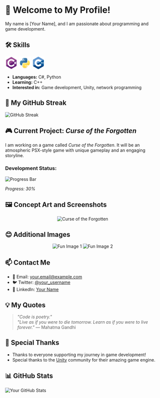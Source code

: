 # 👋 Welcome to My Profile!

My name is [Your Name], and I am passionate about programming and game development.

## 🛠️ Skills

<p align="left">
  <img src="https://raw.githubusercontent.com/devicons/devicon/master/icons/csharp/csharp-original.svg" alt="C#" width="40" height="40"/>
  <img src="https://raw.githubusercontent.com/devicons/devicon/master/icons/python/python-original.svg" alt="Python" width="40" height="40"/>
  <img src="https://raw.githubusercontent.com/devicons/devicon/master/icons/cplusplus/cplusplus-original.svg" alt="C++" width="40" height="40"/>
</p>

- **Languages:** C#, Python
- **Learning:** C++
- **Interested in:** Game development, Unity, network programming

## 🎯 My GitHub Streak

![GitHub Streak](https://github-readme-streak-stats.herokuapp.com/?user=your_username&theme=dark&background=000000)

## 🎮 Current Project: *Curse of the Forgotten*

I am working on a game called *Curse of the Forgotten*. It will be an atmospheric PSX-style game with unique gameplay and an engaging storyline.

### Development Status:

![Progress Bar](https://progress-bar.dev/30/?title=Progress)

*Progress: 30%*

## 🖼️ Concept Art and Screenshots

<p align="center">
  <img src="link_to_image1" alt="Curse of the Forgotten" width="600"/>
</p>

## 😊 Additional Images

<p align="center">
  <img src="link_to_image2" alt="Fun Image 1" width="300"/>
  <img src="link_to_image3" alt="Fun Image 2" width="300"/>
</p>

## 📫 Contact Me

- 📧 Email: [your.email@example.com](mailto:your.email@example.com)
- 🐦 Twitter: [@your_username](https://twitter.com/your_username)
- 💼 LinkedIn: [Your Name](https://www.linkedin.com/in/your_username/)

## 💡 My Quotes

> *"Code is poetry."*  
> *"Live as if you were to die tomorrow. Learn as if you were to live forever."* — Mahatma Gandhi

## 🌟 Special Thanks

- Thanks to everyone supporting my journey in game development!
- Special thanks to the [Unity](https://unity.com/) community for their amazing game engine.

## 📊 GitHub Stats

![Your GitHub Stats](https://github-readme-stats.vercel.app/api?username=your_username&show_icons=true&theme=dark)
